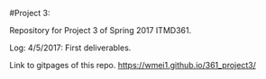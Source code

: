 #Project 3:

Repository for Project 3 of Spring 2017 ITMD361.

Log:
4/5/2017: First deliverables.

Link to gitpages of this repo.
https://wmei1.github.io/361_project3/
